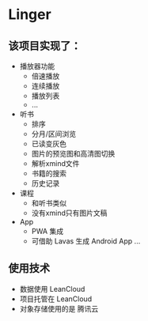 # Linger

## 该项目实现了：
- 播放器功能
  - 倍速播放
  - 连续播放
  - 播放列表
  - ...
- 听书
  - 排序
  - 分月/区间浏览
  - 已读变灰色
  - 图片的预览图和高清图切换
  - 解析xmind文件
  - 书籍的搜索
  - 历史记录
- 课程
  - 和听书类似
  - 没有xmind只有图片文稿
- App
  - PWA 集成
  - 可借助 Lavas 生成 Android App
...

## 使用技术
- 数据使用 LeanCloud
- 项目托管在 LeanCloud
- 对象存储使用的是 腾讯云


